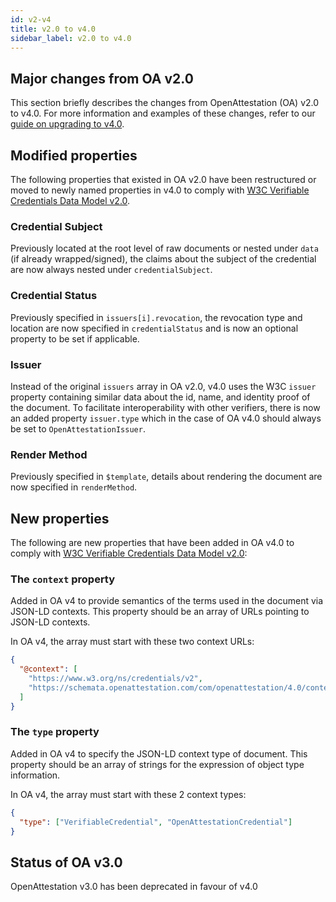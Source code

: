```yaml
---
id: v2-v4
title: v2.0 to v4.0
sidebar_label: v2.0 to v4.0
---
```


## Major changes from OA v2.0

This section briefly describes the changes from OpenAttestation (OA) v2.0 to v4.0. For more information and examples of these changes, refer to our [guide on upgrading to v4.0](/docs/guides-section/upgrading-to-v4).

## Modified properties

The following properties that existed in OA v2.0 have been restructured or moved to newly named properties in v4.0 to comply with [W3C Verifiable Credentials Data Model v2.0](https://www.w3.org/TR/vc-data-model-2.0/).

### Credential Subject

Previously located at the root level of raw documents or nested under `data` (if already wrapped/signed), the claims about the subject of the credential are now always nested under `credentialSubject`.

### Credential Status

Previously specified in `issuers[i].revocation`, the revocation type and location are now specified in `credentialStatus` and is now an optional property to be set if applicable.

### Issuer

Instead of the original `issuers` array in OA v2.0, v4.0 uses the W3C `issuer` property containing similar data about the id, name, and identity proof of the document. To facilitate interoperability with other verifiers, there is now an added property `issuer.type` which in the case of OA v4.0 should always be set to `OpenAttestationIssuer`.

### Render Method

Previously specified in `$template`, details about rendering the document are now specified in `renderMethod`.

## New properties

The following are new properties that have been added in OA v4.0 to comply with [W3C Verifiable Credentials Data Model v2.0](https://www.w3.org/TR/vc-data-model-2.0/):

### The `context` property

Added in OA v4 to provide semantics of the terms used in the document via JSON-LD contexts. This property should be an array of URLs pointing to JSON-LD contexts.

In OA v4, the array must start with these two context URLs:

```json
{
  "@context": [
    "https://www.w3.org/ns/credentials/v2",
    "https://schemata.openattestation.com/com/openattestation/4.0/context.json"
  ]
}
```

### The `type` property

Added in OA v4 to specify the JSON-LD context type of document. This property should be an array of strings for the expression of object type information.

In OA v4, the array must start with these 2 context types:

```json
{
  "type": ["VerifiableCredential", "OpenAttestationCredential"]
}
```

## Status of OA v3.0

OpenAttestation v3.0 has been deprecated in favour of v4.0
